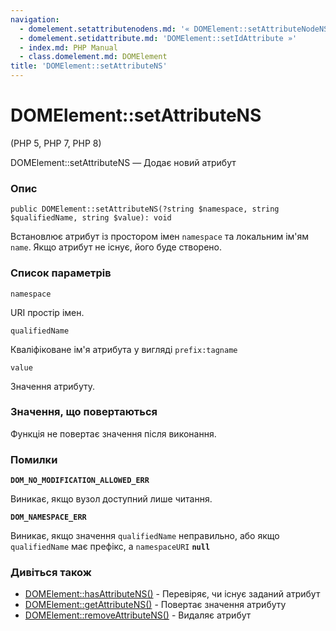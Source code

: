 ```yaml
---
navigation:
  - domelement.setattributenodens.md: '« DOMElement::setAttributeNodeNS'
  - domelement.setidattribute.md: 'DOMElement::setIdAttribute »'
  - index.md: PHP Manual
  - class.domelement.md: DOMElement
title: 'DOMElement::setAttributeNS'
---
```

# DOMElement::setAttributeNS

(PHP 5, PHP 7, PHP 8)

DOMElement::setAttributeNS — Додає новий атрибут

### Опис

```methodsynopsis
public DOMElement::setAttributeNS(?string $namespace, string $qualifiedName, string $value): void
```

Встановлює атрибут із простором імен `namespace` та локальним ім'ям `name`. Якщо атрибут не існує, його буде створено.

### Список параметрів

`namespace`

URI простір імен.

`qualifiedName`

Кваліфіковане ім'я атрибута у вигляді `prefix:tagname`

`value`

Значення атрибуту.

### Значення, що повертаються

Функція не повертає значення після виконання.

### Помилки

**`DOM_NO_MODIFICATION_ALLOWED_ERR`**

Виникає, якщо вузол доступний лише читання.

**`DOM_NAMESPACE_ERR`**

Виникає, якщо значення `qualifiedName` неправильно, або якщо `qualifiedName` має префікс, а `namespaceURI` **`null`**

### Дивіться також

-   [DOMElement::hasAttributeNS()](domelement.hasattributens.md) - Перевіряє, чи існує заданий атрибут
-   [DOMElement::getAttributeNS()](domelement.getattributens.md) - Повертає значення атрибуту
-   [DOMElement::removeAttributeNS()](domelement.removeattributens.md) - Видаляє атрибут
